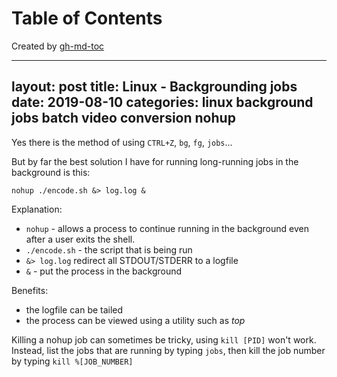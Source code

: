 
Table of Contents
=================



Created by [gh-md-toc](https://github.com/ekalinin/github-markdown-toc)



---
layout: post
title: Linux - Backgrounding jobs
date:   2019-08-10
categories: linux background jobs batch video conversion nohup
---

Yes there is the method of using `CTRL+Z`, `bg`, `fg`, `jobs`...

But by far the best solution I have for running long-running jobs in the
background is this:
```
nohup ./encode.sh &> log.log &
```

Explanation:
- `nohup` - allows a process to continue running in the background even after a user
exits the shell.
- `./encode.sh` - the script that is being run
- `&> log.log` redirect all STDOUT/STDERR to a logfile
- `&` - put the process in the background

Benefits:
- the logfile can be tailed
- the process can be viewed using a utility such as _top_

Killing a nohup job can sometimes be tricky, using `kill [PID]` won't work.
Instead, list the jobs that are running by typing `jobs`, then kill the
job number by typing `kill %[JOB_NUMBER]`